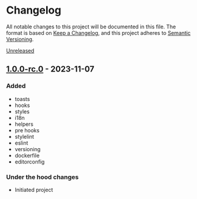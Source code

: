 # Changelog

All notable changes to this project will be documented in this file.
The format is based on [Keep a Changelog], and this project adheres to [Semantic Versioning].

[Unreleased]

## [1.0.0-rc.0] - 2023-11-07
### Added
- toasts
- hooks
- styles
- i18n
- helpers
- pre hooks
- stylelint
- eslint
- versioning
- dockerfile
- editorconfig

### Under the hood changes

- Initiated project

[Unreleased]: https://github.com/lukachi/next-tailwind-template/compare/1.0.0-rc.0...HEAD
[1.0.0-rc.0]: https://github.com/lukachi/next-tailwind-template/tags/1.0.0-rc.0

[Keep a Changelog]: https://keepachangelog.com/en/1.0.0/
[Semantic Versioning]: https://semver.org/spec/v2.0.0.html
